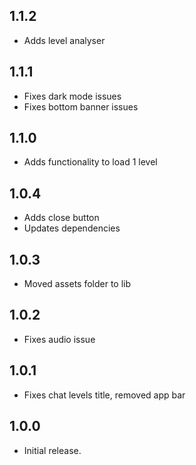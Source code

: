 ## 1.1.2
* Adds level analyser

## 1.1.1
* Fixes dark mode issues
* Fixes bottom banner issues

## 1.1.0
* Adds functionality to load 1 level

## 1.0.4
* Adds close button
* Updates dependencies

## 1.0.3
* Moved assets folder to lib

## 1.0.2
* Fixes audio issue

## 1.0.1
* Fixes chat levels title, removed app bar

## 1.0.0
* Initial release.
